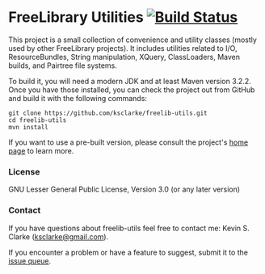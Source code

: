 # FreeLibrary Utilities [![Build Status](https://travis-ci.org/ksclarke/freelib-utils.png?branch=master)](https://travis-ci.org/ksclarke/freelib-utils)

This project is a small collection of convenience and utility classes (mostly used by other FreeLibrary projects). It includes utilities related to I/O, ResourceBundles, String manipulation, XQuery, ClassLoaders, Maven builds, and Pairtree file systems.

To build it, you will need a modern JDK and at least Maven version 3.2.2. Once you have those installed, you can check the project out from GitHub and build it with the following commands:

    git clone https://github.com/ksclarke/freelib-utils.git
    cd freelib-utils
    mvn install

If you want to use a pre-built version, please consult the project's [home page](http://projects.freelibrary.info/freelib-utils) to learn more.

### License

GNU Lesser General Public License, Version 3.0 (or any later version)

### Contact

If you have questions about freelib-utils feel free to contact me: Kevin S. Clarke (ksclarke@gmail.com).

If you encounter a problem or have a feature to suggest, submit it to the [issue queue](https://github.com/ksclarke/freelib-utils/issues "GitHub Issue Queue").
